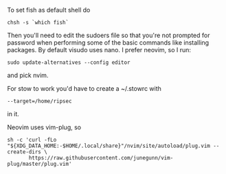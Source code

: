 To set fish as default shell do

```
chsh -s `which fish`
```

Then you'll need to edit the sudoers file so that you're not
prompted for password when performing some of the basic commands
like installing packages. By default visudo uses nano. I prefer
neovim, so I run:

```
sudo update-alternatives --config editor
```

and pick nvim.

For stow to work you'd have to create a ~/.stowrc with

```
--target=/home/ripsec
```

in it.

Neovim uses vim-plug, so

```
sh -c 'curl -fLo "${XDG_DATA_HOME:-$HOME/.local/share}"/nvim/site/autoload/plug.vim --create-dirs \
       https://raw.githubusercontent.com/junegunn/vim-plug/master/plug.vim'
```
